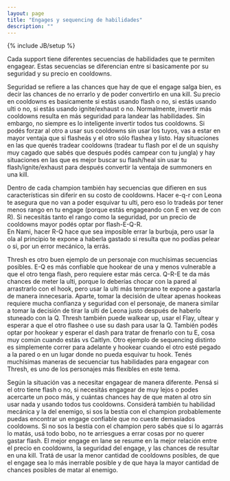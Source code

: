 ```yaml
---
layout: page
title: "Engages y sequencing de habilidades"
description: ""
---
```

{% include JB/setup %}

Cada support tiene diferentes secuencias de habilidades que te permiten engagear. Estas secuencias se diferencian entre si basicamente por su seguridad y su precio en cooldowns.  

Seguridad se refiere a las chances que hay de que el engage salga bien, es decir las chances de no errarlo y de poder convertirlo en una kill. Su precio en cooldowns es basicamente si estás usando flash o no, si estás usando ulti o no, si estás usando ignite/exhaust o no. Normalmente, invertir más cooldowns resulta en más seguridad para landear las habilidades. Sin embargo, no siempre es lo inteligente invertir todos tus cooldowns. Si podés forzar al otro a usar sus cooldowns sin usar los tuyos, vas a estar en mayor ventaja que si flasheás y el otro sólo flashea y listo. Hay situaciones en las que querés tradear cooldowns (tradear tu flash por el de un squishy muy cagado que sabés que después podés campear con tu jungla) y hay situaciones en las que es mejor buscar su flash/heal sin usar tu flash/ignite/exhaust para después convertir la ventaja de summoners en una kill.  

Dentro de cada champion también hay secuencias que difieren en sus características sin diferir en su costo de cooldowns. Hacer e-q-r con Leona te asegura que no van a poder esquivar tu ulti, pero eso lo tradeás por tener menos rango en tu engage (porque estás engageando con E en vez de con R). Si necesitás tanto el rango como la seguridad, por un precio de cooldowns mayor podés optar por flash-E-Q-R.  
En Nami, hacer R-Q hace que sea imposible errar la burbuja, pero usar la ola al principio te expone a haberla gastado si resulta que no podías pelear o si, por un error mecánico, la errás.  

Thresh es otro buen ejemplo de un personaje con muchísimas secuencias posibles. E-Q es más confiable que hookear de una y menos vulnerable a que el otro tenga flash, pero requiere estar más cerca. Q-R-E te da más chances de meter la ulti, porque lo deberías chocar con la pared al arrastrarlo con el hook, pero usar la ulti más temprano te expone a gastarla de manera innecesaria. Aparte, tomar la decisión de ultear apenas hookeas requiere mucha confianza y seguridad con el personaje, de manera similar a tomar la decisión de tirar la ulti de Leona justo después de haberlo stuneado con la Q. Thresh también puede walkear up, usar el Flay, ultear y esperar a que el otro flashee o use su dash para usar la Q. También podés optar por hookear y esperar el dash para tratar de frenarlo con tu E, cosa muy común cuando estás vs Caitlyn. Otro ejemplo de sequencing distinto es simplemente correr para adelante y hookear cuando el otro esté pegado a la pared o en un lugar donde no pueda esquivar tu hook. Tenés muchísimas maneras de secuenciar tus habilidades para engagear con Thresh, es uno de los personajes más flexibles en este tema.  

Según la situación vas a necesitar engagear de manera diferente. Pensá si el otro tiene flash o no, si necesitás engagear de muy lejos o podes acercarte un poco más, y cuántas chances hay de que maten al otro sin usar nada y usando todos tus cooldowns. Considerá también tu habilidad mecánica y la del enemigo, si sos la bestia con el champion probablemente puedas encontrar un engage confiable que no cueste demasiados cooldowns. Si no sos la bestia con el champion pero sabés que si lo agarrás lo matás, usá todo bobo, no te arriesgues a errar cosas por no querer gastar flash. El mejor engage en lane se resume en la mejor relación entre el precio en cooldowns, la seguridad del engage, y las chances de resultar en una kill. Tratá de usar la menor cantidad de cooldowns posibles, de que el engage sea lo más inerrable posible y de que haya la mayor cantidad de chances posibles de matar al enemigo.  